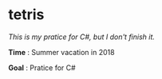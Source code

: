 # tetris
*This is my pratice for C#, but I don't finish it.* 

**Time** : Summer vacation in 2018

**Goal** : Pratice for C#

